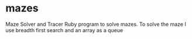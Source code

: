 # mazes
Maze Solver and Tracer
Ruby program to solve mazes. To solve the maze I use breadth first search and an array as a queue

